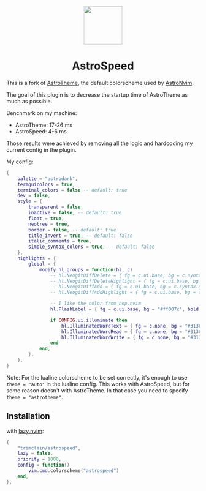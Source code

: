 <p align="center">
    <img src="https://astronvim.com/logo/astronvim.svg" width=100/>
</p>

<h1 align="center">AstroSpeed</h1>

This is a fork of [AstroTheme](https://github.com/AstroNvim/astrotheme), the default colorscheme used by [AstroNvim](https://github.com/AstroNvim/AstroNvim).

The goal of this plugin is to decrease the startup time of AstroTheme as much as possible.

Benchmark on my machine:
- AstroTheme: 17-26 ms
- AstroSpeed: 4-6 ms

Those results were achieved by removing all the logic and hardcoding my current config in the plugin.

My config:
```lua
{
    palette = "astrodark",
    termguicolors = true,
    terminal_colors = false,-- default: true
    dev = false,
    style = {
        transparent = false,
        inactive = false, -- default: true
        float = true,
        neotree = true,
        border = false, -- default: true
        title_invert = true, -- default: false
        italic_comments = true,
        simple_syntax_colors = true, -- default: false
    },
    highlights = {
        global = {
            modify_hl_groups = function(hl, c)
                -- hl.NeogitDiffDelete = { fg = c.ui.base, bg = c.syntax.red }
                -- hl.NeogitDiffDeleteHighlight = { fg = c.ui.base, bg = c.syntax.red }
                -- hl.NeogitDiffAdd = { fg = c.ui.base, bg = c.syntax.green }
                -- hl.NeogitDiffAddHighlight = { fg = c.ui.base, bg = c.syntax.green }

                -- I like the color from hop.nvim
                hl.FlashLabel = { fg = c.ui.base, bg = "#ff007c", bold = true }

                if CONFIG.ui.illuminate then
                    hl.IlluminatedWordText = { fg = c.none, bg = "#31363d" }
                    hl.IlluminatedWordRead = { fg = c.none, bg = "#31363d" }
                    hl.IlluminatedWordWrite = { fg = c.none, bg = "#31363d" }
                end
            end,
        },
    },
}
```

Note: For the lualine colorscheme to be set correctly, it's enough to use `theme = "auto"` in the lualine config. This
works with AstroSpeed, but for some reason doesn't with AstroTheme. In that case you need to specify `theme = "astrotheme"`.

## Installation
with [lazy.nvim](https://github.com/folke/lazy.nvim):
```lua
{
    "trimclain/astrospeed",
    lazy = false,
    priority = 1000,
    config = function()
        vim.cmd.colorscheme("astrospeed")
    end,
},
```
